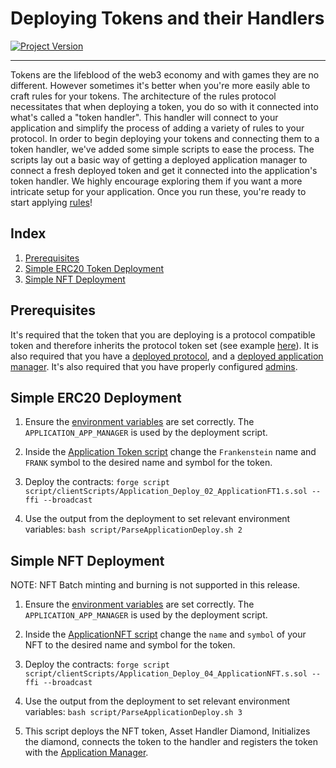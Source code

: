 # Deploying Tokens and their Handlers
[![Project Version][version-image]][version-url]

---

Tokens are the lifeblood of the web3 economy and with games they are no different. However sometimes it's better when you're more easily able to craft rules for your tokens. The architecture of the rules protocol necessitates that when deploying a token, you do so with it connected into what's called a "token handler". This handler will connect to your application and simplify the process of adding a variety of rules to your protocol. In order to begin deploying your tokens and connecting them to a token handler, we've added some simple scripts to ease the process. The scripts lay out a basic way of getting a deployed application manager to connect a fresh deployed token and get it connected into the application's token handler. We highly encourage exploring them if you want a more intricate setup for your application. Once you run these, you're ready to start applying [rules](../rules/README.md)!

## Index

1. [Prerequisites](#prerequisites)
2. [Simple ERC20 Token Deployment](#simple-erc20-deployment)
3. [Simple NFT Deployment](#simple-nft-deployment)

## Prerequisites

It's required that the token that you are deploying is a protocol compatible token and therefore inherits the protocol token set (see example [here](../../../src/example/ERC20/ApplicationERC20.sol)). It is also required that you have a [deployed protocol](./DEPLOY-PROTOCOL.md), and a [deployed application manager](./DEPLOY-APPMANAGER.md). It's also required that you have properly configured [admins](../permissions/ADMIN-ROLES.md).

## Simple ERC20 Deployment

1. Ensure the [environment variables][environment-url] are set correctly. The `APPLICATION_APP_MANAGER` is used by the deployment script. 

2. Inside the [Application Token script](../../../script/clientScripts/Application_Deploy_02_ApplicationFT1.s.sol) change the `Frankenstein` name and `FRANK` symbol to the desired name and symbol for the token. 

3. Deploy the contracts:
        ````
        forge script script/clientScripts/Application_Deploy_02_ApplicationFT1.s.sol --ffi --broadcast
        ````
4. Use the output from the deployment to set relevant environment variables:
        ````
        bash script/ParseApplicationDeploy.sh 2
        ````


## Simple NFT Deployment

NOTE: NFT Batch minting and burning is not supported in this release.

1. Ensure the [environment variables][environment-url] are set correctly. The `APPLICATION_APP_MANAGER` is used by the deployment script. 

2. Inside the [ApplicationNFT script](../../../script/clientScripts/Application_Deploy_04_ApplicationNFT.s.sol) change the `name` and `symbol` of your NFT to the desired name and symbol for the token. 

3. Deploy the contracts:
        ````
        forge script script/clientScripts/Application_Deploy_04_ApplicationNFT.s.sol --ffi --broadcast
        ````
4. Use the output from the deployment to set relevant environment variables:
        ````
        bash script/ParseApplicationDeploy.sh 3
        ````
5. This script deploys the NFT token, Asset Handler Diamond, Initializes the diamond, connects the token to the handler and registers the token with the [Application Manager](../../Architecture/Client/Application/APPLICATION-MANAGER.md).

<!-- These are the body links -->
[ERC721-url]: https://eips.ethereum.org/EIPS/eip-721
[environment-url]: ../SET-ENVIRONMENT.md
[customizations-url]: ../rules/CUSTOMIZATIONS.md

<!-- These are the header links -->
[version-image]: https://img.shields.io/badge/Version-1.1.0-brightgreen?style=for-the-badge&logo=appveyor
[version-url]: https://github.com/thrackle-io/Tron
